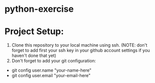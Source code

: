 # python-exercise

# Project Setup:

1. Clone this repository to your local machine using ssh. (NOTE: don't forget to add first your ssh key in your github account settings if you haven't done that yet)
2. Don't forget to add your git configuration:
  * git config user.name "your-name-here"
  * git config user.email "your-email-here"
